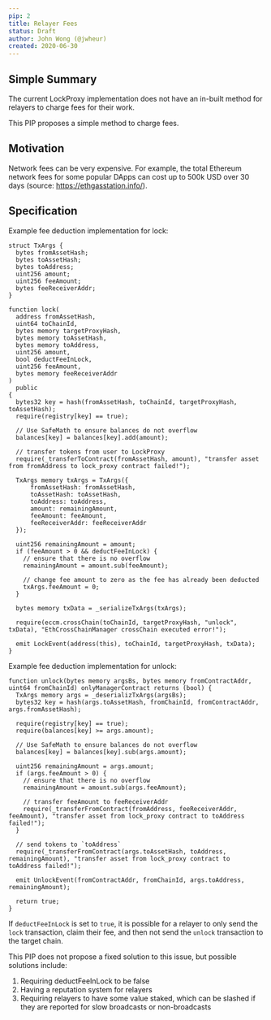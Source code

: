 ```yaml
---
pip: 2
title: Relayer Fees
status: Draft
author: John Wong (@jwheur)
created: 2020-06-30
---
```


## Simple Summary
The current LockProxy implementation does not have an in-built method for relayers to charge fees for their work.

This PIP proposes a simple method to charge fees.

## Motivation
Network fees can be very expensive. For example, the total Ethereum network fees for some popular DApps can cost up to 500k USD over 30 days (source: https://ethgasstation.info/).

## Specification

Example fee deduction implementation for lock:
```
struct TxArgs {
  bytes fromAssetHash;
  bytes toAssetHash;
  bytes toAddress;
  uint256 amount;
  uint256 feeAmount;
  bytes feeReceiverAddr;
}

function lock(
  address fromAssetHash,
  uint64 toChainId,
  bytes memory targetProxyHash,
  bytes memory toAssetHash,
  bytes memory toAddress,
  uint256 amount,
  bool deductFeeInLock,
  uint256 feeAmount,
  bytes memory feeReceiverAddr
)
  public
{
  bytes32 key = hash(fromAssetHash, toChainId, targetProxyHash, toAssetHash);
  require(registry[key] == true);

  // Use SafeMath to ensure balances do not overflow
  balances[key] = balances[key].add(amount);

  // transfer tokens from user to LockProxy
  require(_transferToContract(fromAssetHash, amount), "transfer asset from fromAddress to lock_proxy contract failed!");

  TxArgs memory txArgs = TxArgs({
      fromAssetHash: fromAssetHash,
      toAssetHash: toAssetHash,
      toAddress: toAddress,
      amount: remainingAmount,
      feeAmount: feeAmount,
      feeReceiverAddr: feeReceiverAddr
  });

  uint256 remainingAmount = amount;
  if (feeAmount > 0 && deductFeeInLock) {
    // ensure that there is no overflow
    remainingAmount = amount.sub(feeAmount);

    // change fee amount to zero as the fee has already been deducted
    txArgs.feeAmount = 0;
  }

  bytes memory txData = _serializeTxArgs(txArgs);

  require(eccm.crossChain(toChainId, targetProxyHash, "unlock", txData), "EthCrossChainManager crossChain executed error!");

  emit LockEvent(address(this), toChainId, targetProxyHash, txData);
}
```

Example fee deduction implementation for unlock:
```
function unlock(bytes memory argsBs, bytes memory fromContractAddr, uint64 fromChainId) onlyManagerContract returns (bool) {
  TxArgs memory args = _deserializTxArgs(argsBs);
  bytes32 key = hash(args.toAssetHash, fromChainId, fromContractAddr, args.fromAssetHash);

  require(registry[key] == true);
  require(balances[key] >= args.amount);

  // Use SafeMath to ensure balances do not overflow
  balances[key] = balances[key].sub(args.amount);

  uint256 remainingAmount = args.amount;
  if (args.feeAmount > 0) {
    // ensure that there is no overflow
    remainingAmount = amount.sub(args.feeAmount);

    // transfer feeAmount to feeReceiverAddr
    require(_transferFromContract(fromAddress, feeReceiverAddr, feeAmount), "transfer asset from lock_proxy contract to toAddress failed!");
  }

  // send tokens to `toAddress`
  require(_transferFromContract(args.toAssetHash, toAddress, remainingAmount), "transfer asset from lock_proxy contract to toAddress failed!");

  emit UnlockEvent(fromContractAddr, fromChainId, args.toAddress, remainingAmount);

  return true;
}
```

If `deductFeeInLock` is set to `true`, it is possible for a relayer to only send the `lock` transaction, claim their fee, and then not send the `unlock` transaction to the target chain.

This PIP does not propose a fixed solution to this issue, but possible solutions include:
1. Requiring deductFeeInLock to be false
2. Having a reputation system for relayers
3. Requiring relayers to have some value staked, which can be slashed if they are reported for slow broadcasts or non-broadcasts

